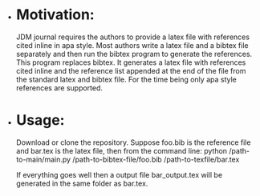 * # Motivation:
  JDM journal requires the authors to provide a latex file  with references cited 
  inline in apa style. Most authors write a latex file and a bibtex file
  separately and then run the bibtex program to generate the references.
  This program replaces bibtex. It generates a latex file with references cited
  inline and the reference list appended at the end of the file from the standard
  latex and bibtex file. For the time being only apa style references are supported.

* # Usage:
  Download or clone the repository. Suppose foo.bib is the reference file and 
  bar.tex is the latex file, then from the command line:
  python /path-to-main/main.py /path-to-bibtex-file/foo.bib /path-to-texfile/bar.tex
  
  If everything goes well then a output file bar_output.tex will be generated in
  the same folder as bar.tex.
